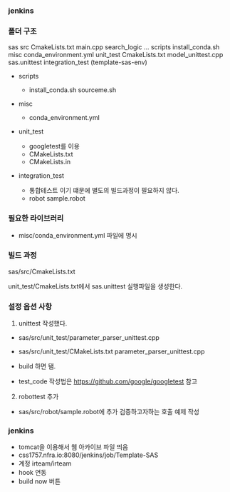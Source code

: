 ### jenkins

### 폴더 구조
sas src CmakeLists.txt
        main.cpp
        search_logic
        ...
        scripts         install_conda.sh
        misc            conda_environment.yml
        unit_test       CmakeLists.txt
                        model_unittest.cpp
                        sas.unittest
        integration_test
    (template-sas-env)


- scripts
   - install_conda.sh sourceme.sh

- misc
   - conda_environment.yml

- unit_test
   - googletest를 이용
   - CMakeLists.txt
   - CMakeLists.in

- integration_test
   - 통합테스트 이기 떄문에 별도의 빌드과정이 필요하지 않다.
   - robot sample.robot


### 필요한 라이브러리
- misc/conda_environment.yml 파일에 명시

### 빌드 과정
sas/src/CmakeLists.txt

unit_test/CmakeLists.txt에서
sas.unittest 실행파일을 생성한다.

### 설정 옵션 사항
1. unittest 작성했다.
- sas/src/unit_test/parameter_parser_unittest.cpp

- sas/src/unit_test/CMakeLists.txt
parameter_parser_unittest.cpp

- build 하면 됌.
- test_code 작성법은  https://github.com/google/googletest 참고

2. robottest 추가
- sas/src/robot/sample.robot에 추가 검증하고자하는 호출 예제 작성


### jenkins
- tomcat을 이용해서 웹 아카이브 파일 띄움
- css1757.nfra.io:8080/jenkins/job/Template-SAS
- 계정 irteam/irteam
- hook 연동
- build now 버튼